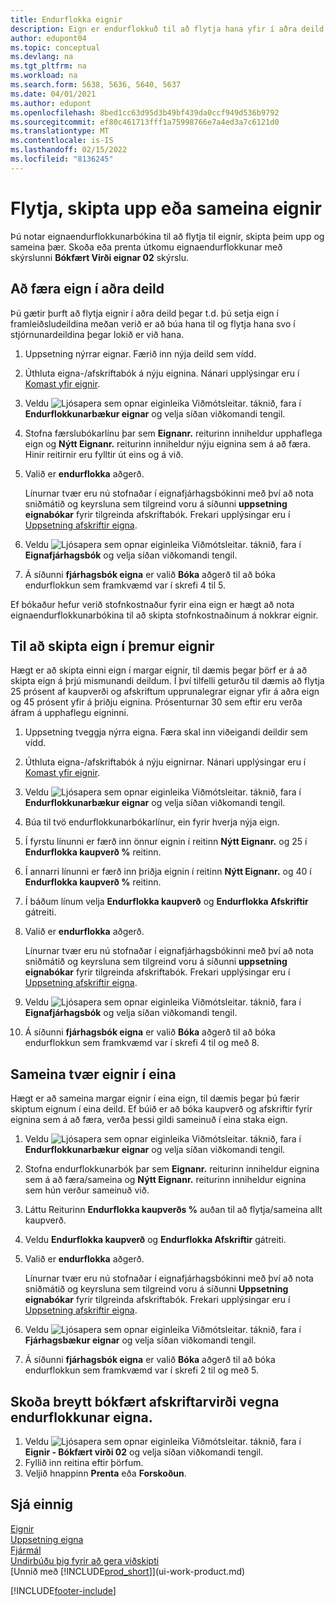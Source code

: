 ```yaml
---
title: Endurflokka eignir
description: Eign er endurflokkuð til að flytja hana yfir í aðra deild, skipta henni upp eða sameina hana öðrum eignum.
author: edupont04
ms.topic: conceptual
ms.devlang: na
ms.tgt_pltfrm: na
ms.workload: na
ms.search.form: 5638, 5636, 5640, 5637
ms.date: 04/01/2021
ms.author: edupont
ms.openlocfilehash: 8bed1cc63d95d3b49bf439da0ccf949d536b9792
ms.sourcegitcommit: ef80c461713fff1a75998766e7a4ed3a7c6121d0
ms.translationtype: MT
ms.contentlocale: is-IS
ms.lasthandoff: 02/15/2022
ms.locfileid: "8136245"
---
```

# <a name="transfer-split-or-combine-fixed-assets"></a>Flytja, skipta upp eða sameina eignir

Þú notar eignaendurflokkunarbókina til að flytja til eignir, skipta þeim upp og sameina þær. Skoða eða prenta útkomu eignaendurflokkunar með skýrslunni **Bókfært Virði eignar 02** skýrslu.

## <a name="to-transfer-a-fixed-asset-to-a-different-department"></a>Að færa eign í aðra deild

Þú gætir þurft að flytja eignir í aðra deild þegar t.d. þú setja eign í framleiðsludeildina meðan verið er að búa hana til og flytja hana svo í stjórnunardeildina þegar lokið er við hana.  

1. Uppsetning nýrrar eignar. Færið inn nýja deild sem vídd.  
2. Úthluta eigna-/afskriftabók á nýju eignina. Nánari upplýsingar eru í [Komast yfir eignir](fa-how-acquire.md).
3. Veldu ![Ljósapera sem opnar eiginleika Viðmótsleitar.](media/ui-search/search_small.png "Segðu mér hvað þú vilt gera") táknið, fara í **Endurflokkunarbækur eignar** og velja síðan viðkomandi tengil.
4. Stofna færslubókarlínu þar sem **Eignanr.** reiturinn inniheldur upphaflega eign og **Nýtt Eignanr.** reiturinn inniheldur nýju eignina sem á að færa. Hinir reitirnir eru fylltir út eins og á við.  
5. Valið er **endurflokka** aðgerð.

    Línurnar tvær eru nú stofnaðar í eignafjárhagsbókinni með því að nota sniðmátið og keyrsluna sem tilgreind voru á síðunni **uppsetning eignabókar** fyrir tilgreinda afskriftabók. Frekari upplýsingar eru í [Uppsetning afskriftir eigna](fa-how-setup-depreciation.md).
6. Veldu ![Ljósapera sem opnar eiginleika Viðmótsleitar.](media/ui-search/search_small.png "Segðu mér hvað þú vilt gera") táknið, fara í **Eignafjárhagsbók** og velja síðan viðkomandi tengil.    
7. Á síðunni **fjárhagsbók eigna** er valið **Bóka** aðgerð til að bóka endurflokkun sem framkvæmd var í skrefi 4 til 5.

Ef bókaður hefur verið stofnkostnaður fyrir eina eign er hægt að nota eignaendurflokkunarbókina til að skipta stofnkostnaðinum á nokkrar eignir.  

## <a name="to-split-a-fixed-asset-into-three-fixed-assets"></a>Til að skipta eign í þremur eignir
Hægt er að skipta einni eign í margar eignir, til dæmis þegar þörf er á að skipta eign á þrjú mismunandi deildum. Í því tilfelli geturðu til dæmis að flytja 25 prósent af kaupverði og afskriftum upprunalegrar eignar yfir á aðra eign og 45 prósent yfir á þriðju eignina. Prósenturnar 30 sem eftir eru verða áfram á upphaflegu eigninni.

1. Uppsetning tveggja nýrra eigna. Færa skal inn viðeigandi deildir sem vídd.  
2. Úthluta eigna-/afskriftabók á nýju eignirnar. Nánari upplýsingar eru í [Komast yfir eignir](fa-how-acquire.md).
3. Veldu ![Ljósapera sem opnar eiginleika Viðmótsleitar.](media/ui-search/search_small.png "Segðu mér hvað þú vilt gera") táknið, fara í **Endurflokkunarbækur eignar** og velja síðan viðkomandi tengil.
4. Búa til tvö endurflokkunarbókarlínur, ein fyrir hverja nýja eign.
5. Í fyrstu línunni er færð inn önnur eignin í reitinn **Nýtt Eignanr.** og 25 í **Endurflokka kaupverð %** reitinn.
6. Í annarri línunni er færð inn þriðja eignin í reitinn **Nýtt Eignanr.** og 40 í **Endurflokka kaupverð %** reitinn.
7. Í báðum línum velja **Endurflokka kaupverð** og **Endurflokka Afskriftir** gátreiti.  
8. Valið er **endurflokka** aðgerð.  

    Línurnar tvær eru nú stofnaðar í eignafjárhagsbókinni með því að nota sniðmátið og keyrsluna sem tilgreind voru á síðunni **uppsetning eignabókar** fyrir tilgreinda afskriftabók. Frekari upplýsingar eru í [Uppsetning afskriftir eigna](fa-how-setup-depreciation.md).    
9. Veldu ![Ljósapera sem opnar eiginleika Viðmótsleitar.](media/ui-search/search_small.png "Segðu mér hvað þú vilt gera") táknið, fara í **Eignafjárhagsbók** og velja síðan viðkomandi tengil.
10. Á síðunni **fjárhagsbók eigna** er valið **Bóka** aðgerð til að bóka endurflokkun sem framkvæmd var í skrefi 4 til og með 8.

## <a name="to-combine-two-fixed-assets-into-one"></a>Sameina tvær eignir í eina

Hægt er að sameina margar eignir í eina eign, til dæmis þegar þú færir skiptum eignum í eina deild. Ef búið er að bóka kaupverð og afskriftir fyrir eignina sem á að færa, verða þessi gildi sameinuð í eina staka eign.

1. Veldu ![Ljósapera sem opnar eiginleika Viðmótsleitar.](media/ui-search/search_small.png "Segðu mér hvað þú vilt gera") táknið, fara í **Endurflokkunarbækur eignar** og velja síðan viðkomandi tengil.
2. Stofna endurflokkunarbók þar sem **Eignanr.** reiturinn inniheldur eignina sem á að færa/sameina og **Nýtt Eignanr.** reiturinn inniheldur eignina sem hún verður sameinuð við.
3. Láttu Reiturinn **Endurflokka kaupverðs %** auðan til að flytja/sameina allt kaupverð.  
4. Veldu **Endurflokka kaupverð** og **Endurflokka Afskriftir** gátreiti.
5. Valið er **endurflokka** aðgerð.

    Línurnar tvær eru nú stofnaðar í eignafjárhagsbókinni með því að nota sniðmátið og keyrsluna sem tilgreind voru á síðunni **Uppsetning eignabókar** fyrir tilgreinda afskriftabók. Frekari upplýsingar eru í [Uppsetning afskriftir eigna](fa-how-setup-depreciation.md).   
6. Veldu ![Ljósapera sem opnar eiginleika Viðmótsleitar.](media/ui-search/search_small.png "Segðu mér hvað þú vilt gera") táknið, fara í **Fjárhagsbækur eignar** og velja síðan viðkomandi tengil.
7. Á síðunni **fjárhagsbók eigna** er valið **Bóka** aðgerð til að bóka endurflokkun sem framkvæmd var í skrefi 2 til og með 5.

## <a name="to-view-changed-depreciation-book-values-due-to-fixed-asset-reclassification"></a>Skoða breytt bókfært afskriftarvirði vegna endurflokkunar eigna.

1. Veldu ![Ljósapera sem opnar eiginleika Viðmótsleitar.](media/ui-search/search_small.png "Segðu mér hvað þú vilt gera") táknið, fara í **Eignir - Bókfært virði 02** og velja síðan viðkomandi tengil.
2. Fyllið inn reitina eftir þörfum.
3. Veljið hnappinn **Prenta** eða **Forskoðun**.  

## <a name="see-also"></a>Sjá einnig

[Eignir](fa-manage.md)  
[Uppsetning eigna](fa-setup.md)  
[Fjármál](finance.md)  
[Undirbúðu þig fyrir að gera viðskipti](ui-get-ready-business.md)  
[Unnið með [!INCLUDE[prod_short](includes/prod_short.md)]](ui-work-product.md)


[!INCLUDE[footer-include](includes/footer-banner.md)]